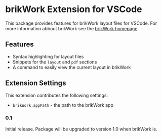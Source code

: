 # brikWork Extension for VSCode

This package provides features for brikWork layout files for VSCode. For more information abbout brikWork see the [brikWork homepage](https://codlark.itch.io/brikwork).

## Features

 - Syntax highlighting for layout files
 - Snippets for the `layout`  and `pdf` sections
 - A command to easily view the current layout in brikWork


## Extension Settings


This extension contributes the following settings:

 - `brikWork.appPath` - the path to the brikWork app


### 0.1

Initial release. Package will be upgraded to version 1.0 when brikWork is.

